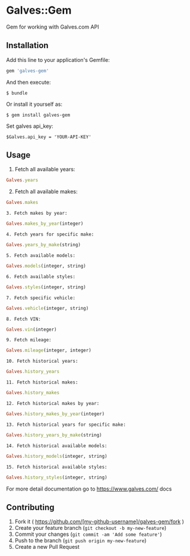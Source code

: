 # Galves::Gem

Gem for working with Galves.com API

## Installation

Add this line to your application's Gemfile:

```ruby
gem 'galves-gem'
```

And then execute:

    $ bundle

Or install it yourself as:

    $ gem install galves-gem

Set galves api_key:

    $Galves.api_key = 'YOUR-API-KEY'

## Usage

1. Fetch all available years:
```ruby
Galves.years
```
2. Fetch all available makes:

```ruby
Galves.makes
```

    3. Fetch makes by year:

```ruby
Galves.makes_by_year(integer)
```

    4. Fetch years for specific make:

```ruby
Galves.years_by_make(string)
```

    5. Fetch available models:

```ruby
Galves.models(integer, string)
```

    6. Fetch available styles:

```ruby
Galves.styles(integer, string)
```

    7. Fetch specific vehicle:

```ruby
Galves.vehicle(integer, string)
```

    8. Fetch VIN:

```ruby
Galves.vin(integer)
```

    9. Fetch mileage:

```ruby
Galves.mileage(integer, integer)
```

    10. Fetch historical years:

```ruby
Galves.history_years
```

    11. Fetch historical makes:

```ruby
Galves.history_makes
```

    12. Fetch historical makes by year:

```ruby
Galves.history_makes_by_year(integer)
```

    13. Fetch historical years for specific make:

```ruby
Galves.history_years_by_make(string)
```

    14. Fetch historical available models:

```ruby
Galves.history_models(integer, string)
```

    15. Fetch historical available styles:

```ruby
Galves.history_styles(integer, string)
```

For more detail documentation go to https://www.galves.com/ docs
## Contributing

1. Fork it ( https://github.com/[my-github-username]/galves-gem/fork )
2. Create your feature branch (`git checkout -b my-new-feature`)
3. Commit your changes (`git commit -am 'Add some feature'`)
4. Push to the branch (`git push origin my-new-feature`)
5. Create a new Pull Request
